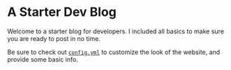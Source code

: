 # A Starter Dev Blog

Welcome to a starter blog for developers. I included all basics to make sure you are ready to post in no time. 

Be sure to check out [`config.yml`](./config.yml) to customize the look of the website, and provide some basic info. 